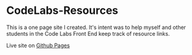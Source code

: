 # CodeLabs-Resources
This is a one page site I created. It's intent was to help myself and other students in the Code Labs Front End keep track of resource links.

Live site on [Github Pages](https://leeloomina.github.io/CodeLabs-Resources/)
